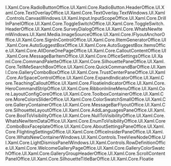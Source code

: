 I . X a m l . C o r e . R a d i o B u t t o n   O f f i c e . U I . X a m l . C o r e . R a d i o B u t t o n . H e a d e r     O f f i c e . U I . X a m l . C o r e . T e x t O v e r l a y   O f f i c e . U I . X a m l . C o r e . T e x t O v e r l a y . T e x t         W i n d o w s . U I . X a m l . C o n t r o l s . C a n v a s   W i n d o w s . U I . X a m l . I n p u t . I n p u t S c o p e                 O f f i c e . U I . X a m l . C o r e . D r i l l I n P a n e l                 O f f i c e . U I . X a m l . C o r e . T o g g l e S w i t c h                 O f f i c e . U I . X a m l . C o r e . T o g g l e S w i t c h . H e a d e r   O f f i c e . U I . X a m l . C o r e . S u r v e y D i a l o g                 O f f i c e . U I . X a m l . C o r e . W h a t s N e w I t e m                 W i n d o w s . U I . X a m l . M e d i a . I m a g e S o u r c e               O f f i c e . U I . X a m l . C o r e . I F l y o u t A n c h o r               O f f i c e . U I . X a m l . C o r e . S i g n I n C o n t r o l               O f f i c e . U I . X a m l . C o r e . I I t e m G e n e r a t o r             O f f i c e . U I . X a m l . C o r e . A u t o S u g g e s t B o x             O f f i c e . U I . X a m l . C o r e . A u t o S u g g e s t B o x . I t e m s                 O f f i c e . U I . X a m l . C o r e . A l l D o n e O n e P a g e             O f f i c e . U I . X a m l . C o r e . C a l l o u t C o n t e n t             O f f i c e . U I . X a m l . C o r e . M e s s a g e B a r I t e m             O f f i c e . U I . X a m l . C o r e . O f f i c e S e t t i n g s             O f f i c e . U I . X a m l . C o r e . C o m m a n d P a l e t t e             O f f i c e . U I . X a m l . C o r e . S i l h o u e t t e P a n e             O f f i c e . U I . X a m l . C o r e . T e l l M e S e a r c h B o x           O f f i c e . U I . X a m l . C o r e . Q u i c k C o m m a n d B a r           O f f i c e . U I . X a m l . C o r e . G a l l e r y C o m b o B o x           O f f i c e . U I . X a m l . C o r e . T r u s t C e n t e r P a n e           O f f i c e . U I . X a m l . C o r e . A i r S p a c e C o n t r o l           O f f i c e . U I . X a m l . C o r e . E x p a n d I n d i c a t o r           O f f i c e . U I . X a m l . C o r e . T e a c h i n g C a l l o u t           O f f i c e . U I . X a m l . C o r e . F l o a t i e I n d i c a t o r         O f f i c e . U I . X a m l . C o r e . H e r o C o m m a n d S t r i p         O f f i c e . U I . X a m l . C o r e . R i b b o n I n l i n e M e n u         O f f i c e . U I . X a m l . C o r e . L a y o u t C o n f i g C o r e         O f f i c e . U I . X a m l . C o r e . T o o l b o x C o n t a i n e r         O f f i c e . U I . X a m l . C o r e . M o r e C o l o r s S l i d e r         O f f i c e . U I . X a m l . C o r e . C o l o r S w a t c h S m a l l         O f f i c e . U I . X a m l . C o r e . G a l l e r y C o n t a i n e r         O f f i c e . U I . X a m l . C o r e . M e s s a g e B a r F l y o u t         O f f i c e . U I . X a m l . C o r e . S i l h o u e t t e L a y o u t         O f f i c e . U I . X a m l . C o r e . A d d L a n g u a g e s P a n e         O f f i c e . U I . X a m l . C o r e . B o o l T o V i s i b i l i t y         O f f i c e . U I . X a m l . C o r e . N u l l T o V i s i b i l i t y         O f f i c e . U I . X a m l . C o r e . W h a t s N e w I t e m D a t a         O f f i c e . U I . X a m l . C o r e . E n u m T o V i s i b i l i t y         O f f i c e . U I . X a m l . C o r e . C o m b o B o x F a c e p l a t e       O f f i c e . U I . X a m l . C o r e . A b o u t S e t t i n g s P a n e       O f f i c e . U I . X a m l . C o r e . F l i g h t i n g S e t t i n g s       O f f i c e . U I . X a m l . C o r e . O f f i c e I n s i d e r P a n e       O f f i c e . U I . X a m l . C o r e . W h a t s N e w C o n t a i n e r       W i n d o w s . U I . X a m l . C o n t r o l s . T r e e V i e w N o d e       O f f i c e . U I . X a m l . C o r e . L i g h t D i s m i s s P a n e l       W i n d o w s . U I . X a m l . C o n t r o l s . R o w D e f i n i t i o n     O f f i c e . U I . X a m l . C o r e . W e l c o m e G a l l e r y P a g e     O f f i c e . U I . X a m l . C o r e . G a l l e r y C o l o r S w a t c h     O f f i c e . U I . X a m l . C o r e . G a l l e r y G r o u p H e a d e r     O f f i c e . U I . X a m l . C o r e . S c r o l l C o n t e n t P a n e l     O f f i c e . U I . X a m l . C o r e . S i l h o u e t t e T i t l e B a r     O f f i c e . U I . X a m l . C o r e . F l o a t i e 